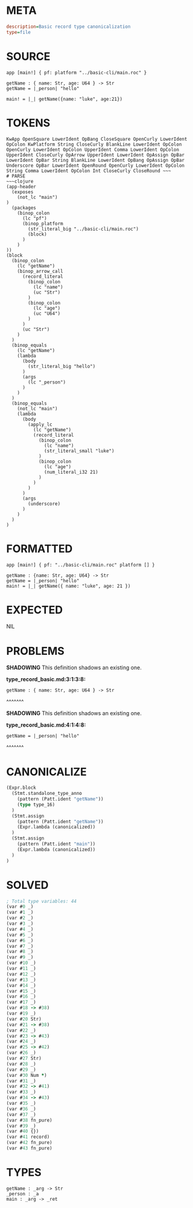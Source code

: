 # META
~~~ini
description=Basic record type canonicalization
type=file
~~~
# SOURCE
~~~roc
app [main!] { pf: platform "../basic-cli/main.roc" }

getName : { name: Str, age: U64 } -> Str
getName = |_person| "hello"

main! = |_| getName({name: "luke", age:21})
~~~
# TOKENS
~~~text
KwApp OpenSquare LowerIdent OpBang CloseSquare OpenCurly LowerIdent OpColon KwPlatform String CloseCurly BlankLine LowerIdent OpColon OpenCurly LowerIdent OpColon UpperIdent Comma LowerIdent OpColon UpperIdent CloseCurly OpArrow UpperIdent LowerIdent OpAssign OpBar LowerIdent OpBar String BlankLine LowerIdent OpBang OpAssign OpBar Underscore OpBar LowerIdent OpenRound OpenCurly LowerIdent OpColon String Comma LowerIdent OpColon Int CloseCurly CloseRound ~~~
# PARSE
~~~clojure
(app-header
  (exposes
    (not_lc "main")
)
  (packages
    (binop_colon
      (lc "pf")
      (binop_platform
        (str_literal_big "../basic-cli/main.roc")
        (block)
      )
    )
))
(block
  (binop_colon
    (lc "getName")
    (binop_arrow_call
      (record_literal
        (binop_colon
          (lc "name")
          (uc "Str")
        )
        (binop_colon
          (lc "age")
          (uc "U64")
        )
      )
      (uc "Str")
    )
  )
  (binop_equals
    (lc "getName")
    (lambda
      (body
        (str_literal_big "hello")
      )
      (args
        (lc "_person")
      )
    )
  )
  (binop_equals
    (not_lc "main")
    (lambda
      (body
        (apply_lc
          (lc "getName")
          (record_literal
            (binop_colon
              (lc "name")
              (str_literal_small "luke")
            )
            (binop_colon
              (lc "age")
              (num_literal_i32 21)
            )
          )
        )
      )
      (args
        (underscore)
      )
    )
  )
)
~~~
# FORMATTED
~~~roc
app [main!] { pf: "../basic-cli/main.roc" platform [] }

getName : {name: Str, age: U64} -> Str
getName = |_person| "hello"
main! = |_| getName({ name: "luke", age: 21 })
~~~
# EXPECTED
NIL
# PROBLEMS
**SHADOWING**
This definition shadows an existing one.

**type_record_basic.md:3:1:3:8:**
```roc
getName : { name: Str, age: U64 } -> Str
```
^^^^^^^


**SHADOWING**
This definition shadows an existing one.

**type_record_basic.md:4:1:4:8:**
```roc
getName = |_person| "hello"
```
^^^^^^^


# CANONICALIZE
~~~clojure
(Expr.block
  (Stmt.standalone_type_anno
    (pattern (Patt.ident "getName"))
    (type type_16)
  )
  (Stmt.assign
    (pattern (Patt.ident "getName"))
    (Expr.lambda (canonicalized))
  )
  (Stmt.assign
    (pattern (Patt.ident "main"))
    (Expr.lambda (canonicalized))
  )
)
~~~
# SOLVED
~~~clojure
; Total type variables: 44
(var #0 _)
(var #1 _)
(var #2 _)
(var #3 _)
(var #4 _)
(var #5 _)
(var #6 _)
(var #7 _)
(var #8 _)
(var #9 _)
(var #10 _)
(var #11 _)
(var #12 _)
(var #13 _)
(var #14 _)
(var #15 _)
(var #16 _)
(var #17 _)
(var #18 -> #38)
(var #19 _)
(var #20 Str)
(var #21 -> #38)
(var #22 _)
(var #23 -> #43)
(var #24 _)
(var #25 -> #42)
(var #26 _)
(var #27 Str)
(var #28 _)
(var #29 _)
(var #30 Num *)
(var #31 _)
(var #32 -> #41)
(var #33 _)
(var #34 -> #43)
(var #35 _)
(var #36 _)
(var #37 _)
(var #38 fn_pure)
(var #39 _)
(var #40 {})
(var #41 record)
(var #42 fn_pure)
(var #43 fn_pure)
~~~
# TYPES
~~~roc
getName : _arg -> Str
_person : _a
main : _arg -> _ret
~~~
